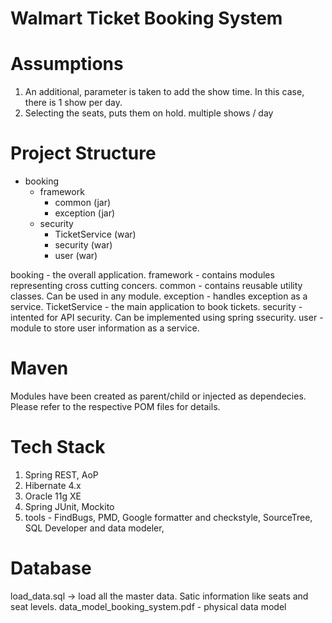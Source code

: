 # Walmart Ticket Booking System 

# Assumptions
1. An additional, parameter is taken to add the show time. In this case, there is 1 show per day.
2. Selecting the seats, puts them on hold. 
multiple shows / day

# Project Structure

- booking
   - framework
      - common (jar)
      - exception (jar)
   - security
      - TicketService (war)
      - security (war)
      - user (war)

booking - the overall application. 
framework - contains modules representing cross cutting concers.
common - contains reusable utility classes. Can be used in any module.
exception - handles exception as a service.
TicketService - the main application to book tickets.
security - intented for API security. Can be implemented using spring ssecurity.
user - module to store user information as a service.

# Maven 
Modules have been created as parent/child or injected as dependecies. Please refer to the respective POM files for details.

# Tech Stack
1. Spring REST, AoP
2. Hibernate 4.x
3. Oracle 11g XE
4. Spring JUnit, Mockito
5. tools - FindBugs, PMD, Google formatter and checkstyle, SourceTree, SQL Developer and data modeler, 

# Database
load_data.sql -> load all the master data. Satic information like seats and seat levels.
data_model_booking_system.pdf - physical data model
